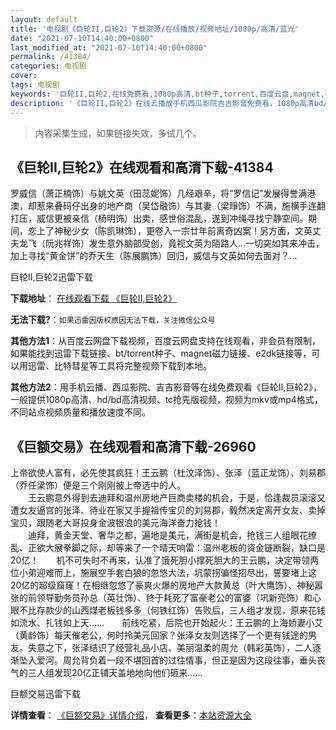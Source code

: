 ```yaml
---
layout: default
title: '电视剧《巨轮II,巨轮2》下载资源/在线播放/视频地址/1080p/高清/蓝光'
date: "2021-07-10T14:40:00+0800"
last_modified_at: "2021-07-10T14:40:00+0800"
permalink: /41384/
categories: 电视剧
cover:
tags: 电视剧
keywords: '巨轮II,巨轮2,在线免费看,1080p高清,bt种子,torrent,百度云盘,magnet,磁力链,迅雷下载资源'
description: '《巨轮II,巨轮2》在线云播放手机西瓜影院吉吉影音免费看，1080p高清bd/hd未删减完整版和tc抢先枪版，mkv/mp4格式，附带bt/torrent种子、magnet/磁力链、百度云盘、网盘资源迅雷下载链接'
---
```


>内容采集生成，如果链接失效，多试几个。


## 《巨轮II,巨轮2》在线观看和高清下载-41384

罗威信（萧正楠饰）与姚文英（田蕊妮饰）几经艰辛，将“罗信记”发展得誉满港澳，却惹来叠码仔出身的地产商（吴岱融饰）与其妻（梁琤饰）不满，施横手连翻打压，威信更被亲信（杨明饰）出卖，感世俗混乱，遂到冲绳寻找宁静空间。期间，恋上了神秘少女（陈凯琳饰），更卷入一宗廿年前离奇凶案！另方面，文英丈夫龙飞（阮兆祥饰）发生意外脑部受创，竟视文英为陌路人…一切突如其来冲击，加上寻找“黄金饼”的乔天生（陈展鹏饰）回归，威信与文英如何去面对？…


巨轮II,巨轮2迅雷下载

**下载地址**： [在线观看下载 《巨轮II,巨轮2》](https://www.993dy.com//vod-detail-id-10901.html) 


**无法下载?**：`如果迅雷因版权原因无法下载，关注微信公众号 `

**其他方法1**：从百度云网盘下载视频，百度云网盘支持在线观看，非会员有限制，如果能找到迅雷下载链接、bt/torrent种子、magnet磁力链接、e2dk链接等，可以用迅雷、比特彗星等工具将完整视频下载到本地。

**其他方法2**：用手机云播、西瓜影院、吉吉影音等在线免费观看《巨轮II,巨轮2》，一般提供1080p高清、hd/bd高清视频、tc抢先版视频，视频为mkv或mp4格式，不同站点视频质量和播放速度不同。


## 《巨额交易》在线观看和高清下载-26960

上帝欲使人富有，必先使其疯狂！王云鹏（杜汶泽饰）、张泽（蓝正龙饰）、刘易郡（乔任梁饰）便是三个刚刚被上帝选中的人。<br />　　王云鹏意外得到去迪拜和温州房地产巨商卖楼的机会，于是，恰逢裁员滚滚又遭女友逼宫的张泽、待业在家又手握祖传宝贝的刘易郡，毅然决定离开女友、卖掉宝贝，跟随老大哥投身金波银浪的美元海洋奋力抢钱！<br />　　迪拜，黄金天堂、奢华之都，遍地是美元，满街是机会，抢钱三人组眼花缭乱、正欲大展拳脚之际，却等来了一个晴天响雷：温州老板的资金链断裂，缺口是20亿！　　机不可失时不再来，认准了饿死胆小撑死胆大的王云鹏，决定带领两位小弟迎难而上，施展空手套白狼的忽悠大法，坑蒙拐骗怪招尽出，誓要堵上这20亿的超级窟窿！在相继忽悠了豪爽火爆的房地产大款黄总（叶大鹰饰）、神秘嚣张的前领导勤务员孙总（英壮饰）、终于耗死了富豪老公的富婆（巩新亮饰）和心眼不比存款少的山西煤老板钱多多（何铁红饰）告败后，三人组才发现，原来花钱如流水、扎钱如上天……　　前线吃紧，后院也开始起火：王云鹏的上海娇妻小艾（黄龄饰）每天催老公，何时拎美元回家？张泽女友则选择了一个更有钱途的男友。失意之下，张泽结识了经营礼品小店、美丽温柔的周允（韩彩英饰），二人逐渐坠入爱河。周允背负着一段不堪回首的过往情事，但正是因为这段往事，垂头丧气的三人组发现20亿正铺天盖地地向他们砸来……


巨额交易迅雷下载

**详情查看**： [《巨额交易》详情介绍](/movie/26960/)， **查看更多**：[本站资源大全](/movie/t/all/)


